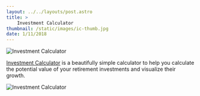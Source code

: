```yaml
---
layout: ../../layouts/post.astro
title: > 
    Investment Calculator
thumbnail: /static/images/ic-thumb.jpg
date: 1/11/2018
---
```


![Investment Calculator](/images/ic-thumb.jpg)

[Investment Calculator](https://investmentcalculator.io/) is a beautifully simple calculator to help you calculate the potential value of your retirement investments and visualize their growth.

![Investment Calculator](/images/ic-home-2x.jpg)

 
